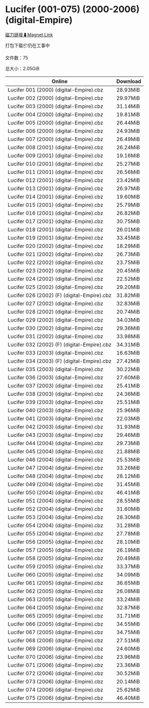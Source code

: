 # Lucifer (001-075) (2000-2006) (digital-Empire)

[磁力链接⬇Magnet Link](magnet:?xt=urn:btih:a1b217ff4e852992b050b150a18daa0255ebb9b5&dn=Lucifer%20%28001-075%29%20%282000-2006%29%20%28digital-Empire%29)

打包下载📦仍在工事中

文件数：75

总大小：2.05GiB

Online | Download
--- | ---
Lucifer 001 (2000) (digital-Empire).cbz | 28.93MiB
Lucifer 002 (2000) (digital-Empire).cbz | 29.97MiB
Lucifer 003 (2000) (digital-Empire).cbz | 31.14MiB
Lucifer 004 (2000) (digital-Empire).cbz | 19.81MiB
Lucifer 005 (2000) (digital-Empire).cbz | 26.44MiB
Lucifer 006 (2000) (digital-Empire).cbz | 24.93MiB
Lucifer 007 (2000) (digital-Empire).cbz | 26.49MiB
Lucifer 008 (2001) (digital-Empire).cbz | 26.24MiB
Lucifer 009 (2001) (digital-Empire).cbz | 19.16MiB
Lucifer 010 (2001) (digital-Empire).cbz | 25.27MiB
Lucifer 011 (2001) (digital-Empire).cbz | 26.56MiB
Lucifer 012 (2001) (digital-Empire).cbz | 23.42MiB
Lucifer 013 (2001) (digital-Empire).cbz | 26.97MiB
Lucifer 014 (2001) (digital-Empire).cbz | 19.60MiB
Lucifer 015 (2001) (digital-Empire).cbz | 25.79MiB
Lucifer 016 (2001) (digital-Empire).cbz | 26.82MiB
Lucifer 017 (2001) (digital-Empire).cbz | 30.75MiB
Lucifer 018 (2001) (digital-Empire).cbz | 26.01MiB
Lucifer 019 (2001) (digital-Empire).cbz | 33.45MiB
Lucifer 020 (2002) (digital-Empire).cbz | 18.29MiB
Lucifer 021 (2002) (digital-Empire).cbz | 26.73MiB
Lucifer 022 (2002) (digital-Empire).cbz | 23.75MiB
Lucifer 023 (2002) (digital-Empire).cbz | 20.45MiB
Lucifer 024 (2002) (digital-Empire).cbz | 22.52MiB
Lucifer 025 (2002) (digital-Empire).cbz | 29.20MiB
Lucifer 026 (2002) (F) (digital-Empire).cbz | 31.82MiB
Lucifer 027 (2002) (digital-Empire).cbz | 32.83MiB
Lucifer 028 (2002) (digital-Empire).cbz | 20.74MiB
Lucifer 029 (2002) (digital-Empire).cbz | 34.03MiB
Lucifer 030 (2002) (digital-Empire).cbz | 29.36MiB
Lucifer 031 (2002) (digital-Empire).cbz | 33.98MiB
Lucifer 032 (2002) (F) (digital-Empire).cbz | 34.31MiB
Lucifer 033 (2003) (digital-Empire).cbz | 16.63MiB
Lucifer 034 (2003) (F) (digital-Empire).cbz | 27.42MiB
Lucifer 035 (2003) (digital-Empire).cbz | 30.22MiB
Lucifer 036 (2003) (digital-Empire).cbz | 27.60MiB
Lucifer 037 (2003) (digital-Empire).cbz | 25.41MiB
Lucifer 038 (2003) (digital-Empire).cbz | 24.36MiB
Lucifer 039 (2003) (digital-Empire).cbz | 25.51MiB
Lucifer 040 (2003) (digital-Empire).cbz | 25.96MiB
Lucifer 041 (2003) (digital-Empire).cbz | 22.03MiB
Lucifer 042 (2003) (digital-Empire).cbz | 31.93MiB
Lucifer 043 (2003) (digital-Empire).cbz | 29.46MiB
Lucifer 044 (2004) (digital-Empire).cbz | 29.73MiB
Lucifer 045 (2004) (digital-Empire).cbz | 21.88MiB
Lucifer 046 (2004) (digital-Empire).cbz | 25.53MiB
Lucifer 047 (2004) (digital-Empire).cbz | 33.26MiB
Lucifer 048 (2004) (digital-Empire).cbz | 28.12MiB
Lucifer 049 (2004) (digital-Empire).cbz | 31.45MiB
Lucifer 050 (2004) (digital-Empire).cbz | 46.41MiB
Lucifer 051 (2004) (digital-Empire).cbz | 28.55MiB
Lucifer 052 (2004) (digital-Empire).cbz | 31.60MiB
Lucifer 053 (2004) (digital-Empire).cbz | 28.30MiB
Lucifer 054 (2004) (digital-Empire).cbz | 31.28MiB
Lucifer 055 (2004) (digital-Empire).cbz | 27.78MiB
Lucifer 056 (2005) (digital-Empire).cbz | 28.10MiB
Lucifer 057 (2005) (digital-Empire).cbz | 26.19MiB
Lucifer 058 (2005) (digital-Empire).cbz | 20.49MiB
Lucifer 059 (2005) (digital-Empire).cbz | 33.37MiB
Lucifer 060 (2005) (digital-Empire).cbz | 34.09MiB
Lucifer 061 (2005) (digital-Empire).cbz | 36.65MiB
Lucifer 062 (2005) (digital-Empire).cbz | 26.08MiB
Lucifer 063 (2005) (digital-Empire).cbz | 33.24MiB
Lucifer 064 (2005) (digital-Empire).cbz | 32.87MiB
Lucifer 065 (2005) (digital-Empire).cbz | 31.71MiB
Lucifer 066 (2005) (digital-Empire).cbz | 34.55MiB
Lucifer 067 (2005) (digital-Empire).cbz | 34.75MiB
Lucifer 068 (2006) (digital-Empire).cbz | 27.51MiB
Lucifer 069 (2006) (digital-Empire).cbz | 24.60MiB
Lucifer 070 (2006) (digital-Empire).cbz | 23.96MiB
Lucifer 071 (2006) (digital-Empire).cbz | 23.36MiB
Lucifer 072 (2006) (digital-Empire).cbz | 30.52MiB
Lucifer 073 (2006) (digital-Empire).cbz | 20.14MiB
Lucifer 074 (2006) (digital-Empire).cbz | 25.62MiB
Lucifer 075 (2006) (digital-Empire).cbz | 46.40MiB